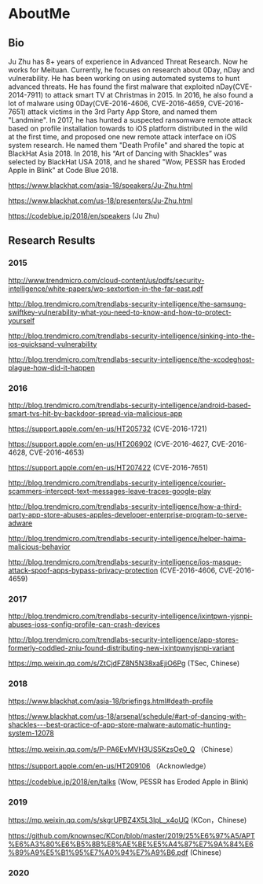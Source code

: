 # AboutMe

## Bio
Ju Zhu has 8+ years of experience in Advanced Threat Research. Now he works for Meituan. Currently, he focuses on research about 0Day, nDay and vulnerability. He has been working on using automated systems to hunt advanced threats. He has found the first malware that exploited nDay(CVE-2014-7911) to attack smart TV at Christmas in 2015. In 2016, he also found a lot of malware using 0Day(CVE-2016-4606, CVE-2016-4659, CVE-2016-7651) attack victims in the 3rd Party App Store, and named them "Landmine". In 2017, he has hunted a suspected ransomware remote attack based on profile installation towards to iOS platform distributed in the wild at the first time, and proposed one new remote attack interface on iOS system research. He named them "Death Profile" and shared the topic at BlackHat Asia 2018. In 2018, his “Art of Dancing with Shackles” was selected by BlackHat USA 2018, and he shared "Wow, PESSR has Eroded Apple in Blink" at Code Blue 2018.

https://www.blackhat.com/asia-18/speakers/Ju-Zhu.html

https://www.blackhat.com/us-18/presenters/Ju-Zhu.html

https://codeblue.jp/2018/en/speakers (Ju Zhu)

## Research Results

### 2015
http://www.trendmicro.com/cloud-content/us/pdfs/security-intelligence/white-papers/wp-sextortion-in-the-far-east.pdf

http://blog.trendmicro.com/trendlabs-security-intelligence/the-samsung-swiftkey-vulnerability-what-you-need-to-know-and-how-to-protect-yourself

http://blog.trendmicro.com/trendlabs-security-intelligence/sinking-into-the-ios-quicksand-vulnerability

http://blog.trendmicro.com/trendlabs-security-intelligence/the-xcodeghost-plague-how-did-it-happen

### 2016
http://blog.trendmicro.com/trendlabs-security-intelligence/android-based-smart-tvs-hit-by-backdoor-spread-via-malicious-app

https://support.apple.com/en-us/HT205732 (CVE-2016-1721)

https://support.apple.com/en-us/HT206902 (CVE-2016-4627, CVE-2016-4628, CVE-2016-4653)

https://support.apple.com/en-us/HT207422 (CVE-2016-7651)

http://blog.trendmicro.com/trendlabs-security-intelligence/courier-scammers-intercept-text-messages-leave-traces-google-play

http://blog.trendmicro.com/trendlabs-security-intelligence/how-a-third-party-app-store-abuses-apples-developer-enterprise-program-to-serve-adware

http://blog.trendmicro.com/trendlabs-security-intelligence/helper-haima-malicious-behavior

http://blog.trendmicro.com/trendlabs-security-intelligence/ios-masque-attack-spoof-apps-bypass-privacy-protection (CVE-2016-4606, CVE-2016-4659)

### 2017
http://blog.trendmicro.com/trendlabs-security-intelligence/ixintpwn-yjsnpi-abuses-ioss-config-profile-can-crash-devices

http://blog.trendmicro.com/trendlabs-security-intelligence/app-stores-formerly-coddled-zniu-found-distributing-new-ixintpwnyjsnpi-variant

https://mp.weixin.qq.com/s/ZtCjdFZ8N5N38xaEjiO6Pg (TSec, Chinese)

### 2018
https://www.blackhat.com/asia-18/briefings.html#death-profile

https://www.blackhat.com/us-18/arsenal/schedule/#art-of-dancing-with-shackles---best-practice-of-app-store-malware-automatic-hunting-system-12078

https://mp.weixin.qq.com/s/P-PA6EvMVH3US5KzsOe0_Q （Chinese）

https://support.apple.com/en-us/HT209106 （Acknowledge）

https://codeblue.jp/2018/en/talks (Wow, PESSR has Eroded Apple in Blink)

### 2019
https://mp.weixin.qq.com/s/skgrUPBZ4X5L3IpL_x4oUQ (KCon，Chinese)

https://github.com/knownsec/KCon/blob/master/2019/25%E6%97%A5/APT%E6%A3%80%E6%B5%8B%E8%AE%BE%E5%A4%87%E7%9A%84%E6%89%A9%E5%B1%95%E7%A0%94%E7%A9%B6.pdf (Chinese)

### 2020
